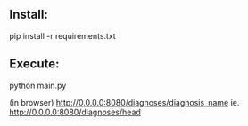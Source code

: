 
Install:
-------------
pip install -r requirements.txt

Execute:
-------------
python main.py

(in browser)
http://0.0.0.0:8080/diagnoses/diagnosis_name
ie. http://0.0.0.0:8080/diagnoses/head
